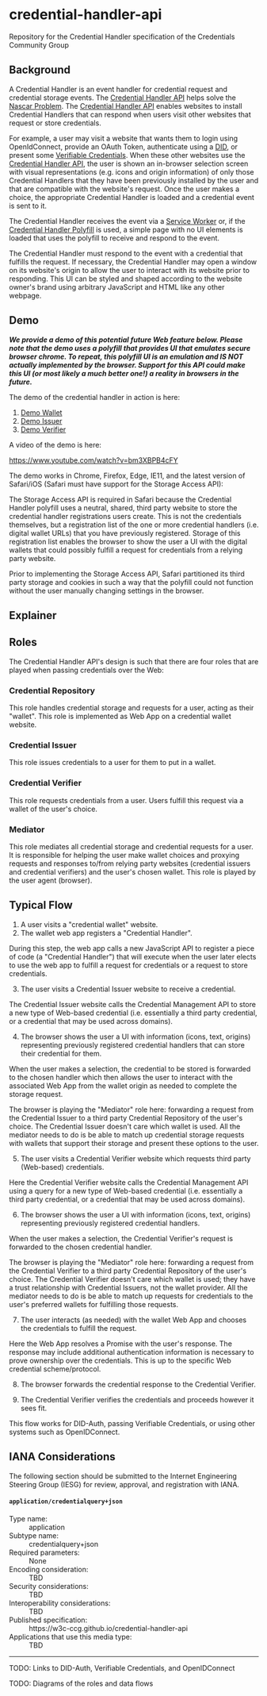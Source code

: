 # credential-handler-api
Repository for the Credential Handler specification of the Credentials Community Group

## Background

A Credential Handler is an event handler for credential request and
credential storage events. The [Credential Handler API][] helps
solve the [Nascar Problem](https://indieweb.org/NASCAR_problem). The
[Credential Handler API][] enables websites to install Credential Handlers that
can respond when users visit other websites that request or store credentials.

For example, a user may visit a website that wants them to login using
OpenIdConnect, provide an OAuth Token, authenticate using a [DID][], or present
some [Verifiable Credentials][]. When these other websites use the [Credential
Handler API][], the user is shown an in-browser selection screen with visual
representations (e.g. icons and origin information) of only those
Credential Handlers that they have been previously installed by the user and
that are compatible with the website's request. Once the user makes a choice,
the appropriate Credential Handler is loaded and a credential event is sent
to it.

The Credential Handler receives the event via a
[Service Worker](https://w3c.github.io/ServiceWorker) or, if the
[Credential Handler Polyfill][] is used, a simple page with no UI elements is
loaded that uses the polyfill to receive and respond to the event.

The Credential Handler must respond to the event with a credential that
fulfills the request. If necessary, the Credential Handler may open a window
on its website's origin to allow the user to interact with its website prior
to responding. This UI can be styled and shaped according to the website
owner's brand using arbitrary JavaScript and HTML like any other webpage.

## Demo

***We provide a demo of this potential future Web feature below. Please note that the demo uses a polyfill that provides UI that emulates secure browser chrome. To repeat, this polyfill UI is an emulation and IS NOT actually implemented by the browser. Support for this API could make this UI (or most likely a much better one!) a reality in browsers in the future.***

The demo of the credential handler in action is here:

1. [Demo Wallet](https://chapi-demo-wallet.digitalbazaar.com/)
2. [Demo Issuer](https://chapi-demo-issuer.digitalbazaar.com/)
3. [Demo Verifier](https://chapi-demo-verifier.digitalbazaar.com/)

A video of the demo is here:

https://www.youtube.com/watch?v=bm3XBPB4cFY

The demo works in Chrome, Firefox, Edge, IE11, and the latest version of
Safari/iOS (Safari must have support for the Storage Access API):

The Storage Access API is required in Safari because the Credential Handler
polyfill uses a neutral, shared, third party website to store the credential handler
registrations users create. This is not the credentials themselves, but a
registration list of the one or more credential handlers (i.e. digital wallet
URLs) that you have previously registered. Storage of this registration list
enables the browser to show the user a UI with the digital wallets that could
possibly fulfill a request for credentials from a relying party website.

Prior to implementing the Storage Access API, Safari partitioned its third
party storage and cookies in such a way that the polyfill could not function
without the user manually changing settings in the browser.

## Explainer

## Roles

The Credential Handler API's design is such that there are four roles that are
played when passing credentials over the Web:

### Credential Repository

This role handles credential storage and requests for a user, acting as their
"wallet". This role is implemented as Web App on a credential wallet website.

### Credential Issuer

This role issues credentials to a user for them to put in a wallet.

### Credential Verifier

This role requests credentials from a user. Users fulfill this request via a
wallet of the user's choice.

### Mediator

This role mediates all credential storage and credential requests for a user.
It is responsible for helping the user make wallet choices and proxying
requests and responses to/from relying party websites (credential issuers and
credential verifiers) and the user's chosen wallet. This role is played by the
user agent (browser).

## Typical Flow

1. A user visits a "credential wallet" website.
2. The wallet web app registers a "Credential Handler".

During this step, the web app calls a new JavaScript API to register a piece of
code (a "Credential Handler") that will execute when the user later elects to
use the web app to fulfill a request for credentials or a request to store
credentials.

3. The user visits a Credential Issuer website to receive a credential.

The Credential Issuer website calls the Credential Management API to store a
new type of Web-based credential (i.e. essentially a third party credential, or
a credential that may be used across domains).

4. The browser shows the user a UI with information (icons, text, origins)
  representing previously registered credential handlers that can store their
  credential for them.

When the user makes a selection, the credential to be stored is forwarded to
the chosen handler which then allows the user to interact with the associated
Web App from the wallet origin as needed to complete the storage request.

The browser is playing the "Mediator" role here: forwarding a request from the
Credential Issuer to a third party Credential Repository of the user's choice.
The Credential Issuer doesn't care which wallet is used. All the mediator needs
to do is be able to match up credential storage requests with wallets that
support their storage and present these options to the user.

5. The user visits a Credential Verifier website which requests third party
  (Web-based) credentials.

Here the Credential Verifier website calls the Credential Management API using
a query for a new type of Web-based credential (i.e. essentially a third party
credential, or a credential that may be used across domains).

6. The browser shows the user a UI with information (icons, text, origins)
  representing previously registered credential handlers.

When the user makes a selection, the Credential Verifier's request is forwarded
to the chosen credential handler.

The browser is playing the "Mediator" role here: forwarding a request from the
Credential Verifier to a third party Credential Repository of the user's
choice. The Credential Verifier doesn't care which wallet is used; they have
a trust relationship with Credential Issuers, not the wallet provider. All the
mediator needs to do is be able to match up requests for credentials to the
user's preferred wallets for fulfilling those requests.

7. The user interacts (as needed) with the wallet Web App and chooses the
  credentials to fulfill the request.

Here the Web App resolves a Promise with the user's response. The response
may include additional authentication information is necessary to prove
ownership over the credentials. This is up to the specific Web credential
scheme/protocol.

8. The browser forwards the credential response to the Credential Verifier.

9. The Credential Verifier verifies the credentials and proceeds however
  it sees fit.

This flow works for DID-Auth, passing Verifiable Credentials, or using other
systems such as OpenIDConnect.

## IANA Considerations

The following section should be submitted to the Internet Engineering Steering
Group (IESG) for review, approval, and registration with IANA.

#### `application/credentialquery+json`

<dl>
  <dt>Type name:</dt>
  <dd>application</dd>

  <dt>Subtype name:</dt>
  <dd>credentialquery+json</dd>

  <dt>Required parameters:</dt>
  <dd>None</dd>

  <dt>Encoding consideration:</dt>
  <dd>TBD</dd>

  <dt>Security considerations:</dt>
  <dd>TBD</dd>

  <dt>Interoperability considerations:</dt>
  <dd>TBD</dd>

  <dt>Published specification:</dt>
  <dd>https://w3c-ccg.github.io/credential-handler-api</dd>

  <dt>Applications that use this media type:</dt>
  <dd>TBD</dd>
</dl>



---

TODO: Links to DID-Auth, Verifiable Credentials, and OpenIDConnect

TODO: Diagrams of the roles and data flows

[DID]: https://w3c-ccg.github.io/did-spec
[Verifiable Credentials]: https://w3c.github.io/vc-data-model
[Decentralized Identifiers (DIDs)]: https://w3c-ccg.github.io/did-spec
[Credential Handler API]: https://w3c-ccg.github.io/credential-handler-api
[Credential Handler API Repo]: https://github.com/w3c-ccg/credential-handler-api
[Credential Handler API Demo]: https://github.com/digitalbazaar/credential-handler-demo
[Credential Handler Polyfill]: https://github.com/digitalbazaar/credential-handler-polyfill
